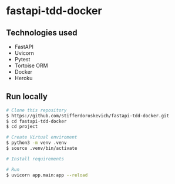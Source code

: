 # fastapi-tdd-docker
## Technologies used
- FastAPI
- Uvicorn
- Pytest
- Tortoise ORM
- Docker
- Heroku

## Run locally

```bash
# Clone this repository
$ https://github.com/stifferdoroskevich/fastapi-tdd-docker.git
$ cd fastapi-tdd-docker
$ cd project

# Create Virtual enviroment
$ python3 -m venv .venv
$ source .venv/bin/activate

# Install requirements

# Run
$ uvicorn app.main:app --reload
```
